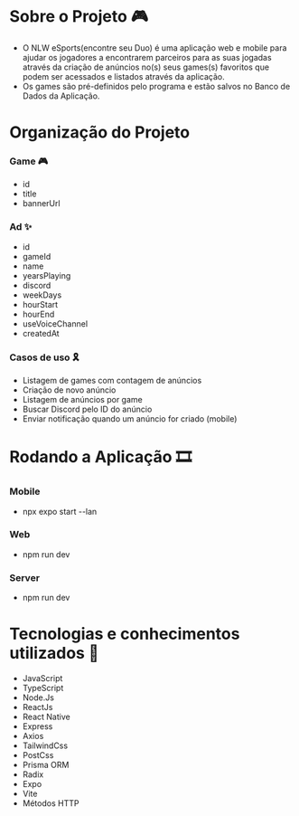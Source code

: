 # Sobre o Projeto 🎮
- O NLW eSports(encontre seu Duo) é uma aplicação web e mobile para ajudar os jogadores a encontrarem parceiros para as suas jogadas através da criação de anúncios no(s) seus games(s) favoritos que podem ser acessados e listados através da aplicação. 
- Os games são pré-definidos pelo programa e estão salvos no Banco de Dados da Aplicação.

# Organização do Projeto

### Game 🎮
- id
- title
- bannerUrl

### Ad ✨
- id
- gameId
- name
- yearsPlaying
- discord
- weekDays
- hourStart
- hourEnd
- useVoiceChannel
- createdAt

### Casos de uso 🎗️
- Listagem de games com contagem de anúncios
- Criação de novo anúncio
- Listagem de anúncios por game
- Buscar Discord pelo ID do anúncio
- Enviar notificação quando um anúncio for criado (mobile)

# Rodando a Aplicação 🎞️ 
### Mobile
- npx expo start --lan

### Web
- npm run dev

### Server 
- npm run dev

# Tecnologias e conhecimentos utilizados 📜
- JavaScript
- TypeScript
- Node.Js
- ReactJs
- React Native
- Express
- Axios
- TailwindCss
- PostCss
- Prisma ORM
- Radix
- Expo
- Vite
- Métodos HTTP






